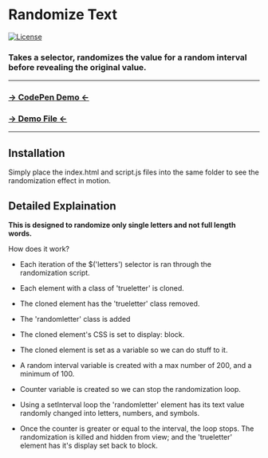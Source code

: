 # Randomize Text
 [![License](http://img.shields.io/badge/License-MIT-blue.svg)](http://opensource.org/licenses/MIT)

### Takes a selector, randomizes the value for a random interval before revealing the original value.

***

### [→ CodePen Demo ←](http://codepen.io/anon/pen/MYLOre)
### [→ Demo File ←](https://github.com/gst4158/randomized_text/blob/master/demo.html)
***

Installation
------------
Simply place the index.html and script.js files into the same folder to see the randomization effect in motion.


Detailed Explaination
-----------
**This is designed to randomize only single letters and not full length words.**

How does it work? 

* Each iteration of the $('letters') selector is ran through the randomization script.

* Each element with a class of 'trueletter' is cloned.
* The cloned element has the 'trueletter' class removed.
* The 'randomletter' class is added
* The cloned element's CSS is set to display: block.
* The cloned element is set as a variable so we can do stuff to it.

* A random interval variable is created with a max number of 200, and a minimum of 100.

* Counter variable is created so we can stop the randomization loop.

* Using a setInterval loop the 'randomletter' element has its text value randomly changed into letters, numbers, and symbols.

* Once the counter is greater or equal to the interval, the loop stops. The randomization is killed and hidden from view; and the 'trueletter' element has it's display set back to block.

